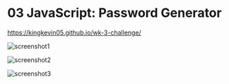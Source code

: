 # 03 JavaScript: Password Generator

https://kingkevin05.github.io/wk-3-challenge/

![screenshot1](https://github.com/kingkevin05/wk-3-challenge/blob/main/assets/images/Screenshot1.png)

![screenshot2](https://github.com/kingkevin05/wk-3-challenge/blob/main/assets/images/Screenshot2.png)

![screenshot3](https://github.com/kingkevin05/wk-3-challenge/blob/main/assets/images/Screenshot3.png)

<!-- Pseudocode/Planning

<!-- // start program
clicking the generate password button
  calls passwordLength = prompts "How many characters will the password contain? Choose between 8 and 128".
   the user will input a number that should be between 8 and 128 
    *if the input is < 8 or > 128 the user will be alerted  "Password must be bewteen 8 and 128 characters"
      break;
    *if nothing is input the user will be alrerted "Please enter a value"
      call passwordLength prompt again;
    *if the input is between 8 - 128 move on to comfirmNumbers
  confirmNumber = confirm "Will numbers will be included in this password"
    *the user will choose true or false (okay or cancel)
      .
      move on to confirmSpecial
  confirmSpecial = confirm "Will special characters will be included in this password"
    *the user will choose true or false (okay or cancel)
    .
    move on to confirmLower
  confirmLower = confirm "Will lowercase letters will be included in this password"
    *the user will choose true or false (okay or cancel)
    .
    move on to confirmUpper
  confirmUpper = confirm "Will uppercase letters will be included in this password"
  *the user will choose true or false (okay or cancel)
  .
  call generatePassword
    once all the prompts have been answered the password will generate what matches the selected criteria
      *at least one true choice must be made
        *if all are false alert user "You must choose at leat one password criteria"
          * call confirmNumber again;
    add upp the values of the true choices and randomly select characters based on passwordLength 
  the generated passwprd will be displayed in the <textarea>
}*/ -->


